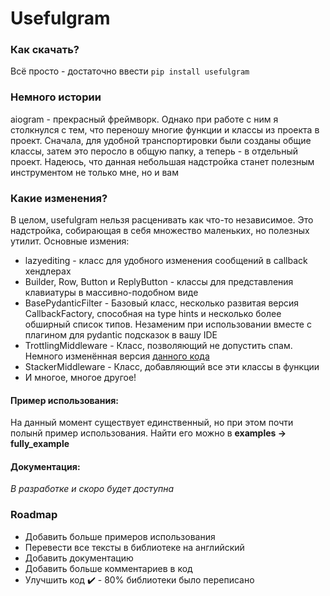# Usefulgram

### Как скачать? 
Всё просто - достаточно ввести `pip install usefulgram`

### Немного истории 
aiogram - прекрасный фреймворк. Однако при работе с ним я столкнулся с тем, 
что переношу многие функции и классы из проекта в проект. Сначала, 
для удобной транспортировки были созданы общие классы, затем это перосло
в общую папку, а теперь - в отдельный проект. Надеюсь, что данная
небольшая надстройка станет полезным инструментом не только мне, но  и вам

### Какие изменения?
В целом, usefulgram нельзя расценивать как что-то независимое. Это
надстройка, собирающая в себя множество маленьких, но полезных утилит.
Основные измения:
- lazyediting - класс для удобного изменения сообщений в callback хендлерах
- Builder, Row, Button и ReplyButton - классы для представления клавиатуры 
в массивно-подобном виде
- BasePydanticFilter - Базовый класс, несколько развитая версия
CallbackFactory, способная на type hints и несколько более обширный список
типов. Незаменим при использовании вместе с плагином для pydantic подсказок
в вашу IDE
- TrottlingMiddleware - Класс, позволяющий не допустить спам. Немного 
изменённая версия [данного кода](https://github.com/wakaree/simple_echo_bot/blob/main/middlewares/throttling.py)
- StackerMiddleware - Класс, добавляющий все эти классы в функции
- И многое, многое другое!

#### Пример использования:
На данный момент существует единственный, но при этом почти полынй пример 
использования. Найти его можно в **examples -> fully_example**

#### Документация: 
_В разработке и скоро будет доступна_

### Roadmap
- Добавить больше примеров использования
- Перевести все тексты в библиотеке на английский
- Добавить документацию
- Добавить больше комментариев в код
- Улучшить код ✔️ - 80% библиотеки было переписано